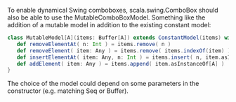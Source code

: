 To enable dynamical Swing comboboxes, scala.swing.ComboBox should also be able to use the MutableComboBoxModel. Something like the addition of a mutable model in addition to the existing constant model:

```scala
class MutableModel[A](items: Buffer[A]) extends ConstantModel(items) with MutableComboBoxModel {
   def removeElementAt( n: Int ) = items.remove( n )
   def removeElement( item: Any ) = items.remove( items.indexOf(item) )
   def insertElementAt( item: Any, n: Int ) = items.insert( n, item.asInstanceOf[A] )
   def addElement( item: Any ) = items.append( item.asInstanceOf[A] )
}
```

The choice of the model could depend on some parameters in the constructor (e.g. matching Seq or Buffer).
